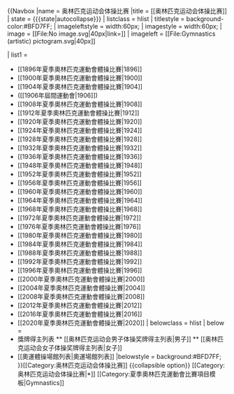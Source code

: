 {{Navbox
|name = 奥林匹克运动会体操比赛
|title = [[奥林匹克运动会体操比赛]]
| state = {{{state|autocollapse}}}
| listclass = hlist
| titlestyle = background-color:#BFD7FF;
| imageleftstyle = width:60px; <!-- minimize width used by left image cell -->
| imagestyle = width:60px; <!-- same as imageleftstyle to center the list -->
| image = [[File:No image.svg|40px|link=]] <!-- empty right image to center the list -->
| imageleft = [[File:Gymnastics (artistic) pictogram.svg|40px]]

| list1 = 
* [[1896年夏季奧林匹克運動會體操比賽|1896]]
* [[1900年夏季奧林匹克運動會體操比賽|1900]]
* [[1904年夏季奧林匹克運動會體操比賽|1904]]
* ([[1906年屆間運動會|1906]])
* [[1908年夏季奧林匹克運動會體操比賽|1908]]
* [[1912年夏季奧林匹克運動會體操比賽|1912]]
* [[1920年夏季奧林匹克運動會體操比賽|1920]]
* [[1924年夏季奧林匹克運動會體操比賽|1924]]
* [[1928年夏季奧林匹克運動會體操比賽|1928]]
* [[1932年夏季奧林匹克運動會體操比賽|1932]]
* [[1936年夏季奧林匹克運動會體操比賽|1936]]
* [[1948年夏季奧林匹克運動會體操比賽|1948]]
* [[1952年夏季奧林匹克運動會體操比賽|1952]]
* [[1956年夏季奧林匹克運動會體操比賽|1956]]
* [[1960年夏季奧林匹克運動會體操比賽|1960]]
* [[1964年夏季奧林匹克運動會體操比賽|1964]]
* [[1968年夏季奧林匹克運動會體操比賽|1968]]
* [[1972年夏季奧林匹克運動會體操比賽|1972]]
* [[1976年夏季奧林匹克運動會體操比賽|1976]]
* [[1980年夏季奧林匹克運動會體操比賽|1980]]
* [[1984年夏季奧林匹克運動會體操比賽|1984]]
* [[1988年夏季奧林匹克運動會體操比賽|1988]]
* [[1992年夏季奧林匹克運動會體操比賽|1992]]
* [[1996年夏季奧林匹克運動會體操比賽|1996]]
* [[2000年夏季奧林匹克運動會體操比賽|2000]]
* [[2004年夏季奧林匹克運動會體操比賽|2004]]
* [[2008年夏季奧林匹克運動會體操比賽|2008]]
* [[2012年夏季奧林匹克運動會體操比賽|2012]]
* [[2016年夏季奧林匹克運動會體操比賽|2016]]
* [[2020年夏季奧林匹克運動會體操比賽|2020]]
| belowclass = hlist
| below = 
* 獎牌得主列表
** [[奥林匹克运动会男子体操奖牌得主列表|男子]]
** [[奥林匹克运动会女子体操奖牌得主列表|女子]]
* [[奧運體操場館列表|奧運場館列表]]
|belowstyle = background:#BFD7FF;
}}<includeonly>[[Category:奥林匹克运动会体操比赛]]</includeonly><noinclude>
{{collapsible option}}
[[Category:奥林匹克运动会体操比赛|*]]
[[Category:夏季奧林匹克運動會比賽項目模板|Gymnastics]]
</noinclude>